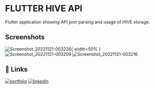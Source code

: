 
# FLUTTER HIVE API

Flutter application showing API json parsing and usage of HIVE storage.


## Screenshots
![Screenshot_20221121-003226](https://user-images.githubusercontent.com/108835667/202921053-f90539d4-5af9-4c99-a36a-3c0c93ef99d6.jpg){ width=50% }
![Screenshot_20221121-003209](https://user-images.githubusercontent.com/108835667/202921054-8acc8080-a984-49f5-b003-af522f7f097a.jpg)
![Screenshot_20221121-003216](https://user-images.githubusercontent.com/108835667/202921055-a110a350-4d43-4ad4-9c47-6d2a62690098.jpg)


## 🔗 Links
[![portfolio](https://img.shields.io/badge/my_portfolio-000?style=for-the-badge&logo=ko-fi&logoColor=white)](https://github.com/Rajat-04)
[![linkedin](https://img.shields.io/badge/linkedin-0A66C2?style=for-the-badge&logo=linkedin&logoColor=white)](https://www.linkedin.com/in/rajat-bhargava-24462b244/)
